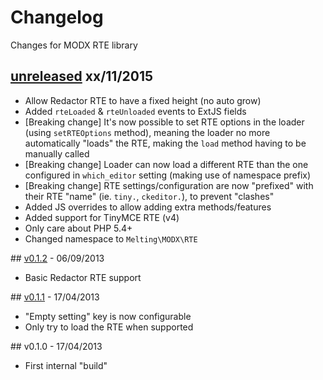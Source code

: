 # Changelog

Changes for MODX RTE library


## [unreleased] xx/11/2015

* Allow Redactor RTE to have a fixed height (no auto grow)
* Added `rteLoaded` & `rteUnloaded` events to ExtJS fields
* [Breaking change] It's now possible to set RTE options in the loader (using `setRTEOptions` method), meaning the
  loader no more automatically "loads" the RTE, making the `load` method having to be manually called
* [Breaking change] Loader can now load a different RTE than the one configured in `which_editor` setting (making use 
  of namespace prefix)
* [Breaking change] RTE settings/configuration are now "prefixed" with their RTE "name" (ie. `tiny.`, `ckeditor.`), to
  prevent "clashes"
* Added JS overrides to allow adding extra methods/features
* Added support for TinyMCE RTE (v4)
* Only care about PHP 5.4+
* Changed namespace to `Melting\MODX\RTE`


## [v0.1.2] - 06/09/2013

* Basic Redactor RTE support


## [v0.1.1] - 17/04/2013

* "Empty setting" key is now configurable
* Only try to load the RTE when supported


## v0.1.0 - 17/04/2013

* First internal "build"



[unreleased]: https://github.com/meltingmedia/modx-rte/compare/v0.1.2...HEAD
[v0.1.2]: https://github.com/meltingmedia/modx-rte/compare/v0.1.1...v0.1.2
[v0.1.1]: https://github.com/meltingmedia/modx-rte/compare/v0.1.0...v0.1.1
